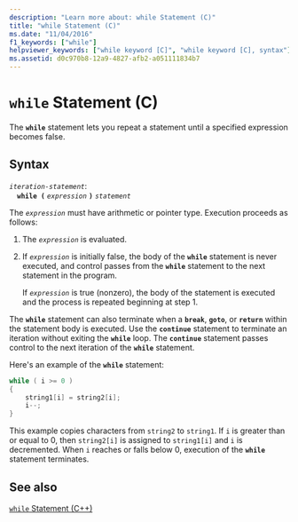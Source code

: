 ```yaml
---
description: "Learn more about: while Statement (C)"
title: "while Statement (C)"
ms.date: "11/04/2016"
f1_keywords: ["while"]
helpviewer_keywords: ["while keyword [C]", "while keyword [C], syntax"]
ms.assetid: d0c970b8-12a9-4827-afb2-a051111834b7
---
```

# `while` Statement (C)

The **`while`** statement lets you repeat a statement until a specified expression becomes false.

## Syntax

*`iteration-statement`*:\
&emsp;**`while (`** *`expression`* **`)`** *`statement`*

The *`expression`* must have arithmetic or pointer type. Execution proceeds as follows:

1. The *`expression`* is evaluated.

1. If *`expression`* is initially false, the body of the **`while`** statement is never executed, and control passes from the **`while`** statement to the next statement in the program.

   If *`expression`* is true (nonzero), the body of the statement is executed and the process is repeated beginning at step 1.

The **`while`** statement can also terminate when a **`break`**, **`goto`**, or **`return`** within the statement body is executed. Use the **`continue`** statement to terminate an iteration without exiting the **`while`** loop. The **`continue`** statement passes control to the next iteration of the **`while`** statement.

Here's an example of the **`while`** statement:

```C
while ( i >= 0 )
{
    string1[i] = string2[i];
    i--;
}
```

This example copies characters from `string2` to `string1`. If `i` is greater than or equal to 0, then `string2[i]` is assigned to `string1[i]` and `i` is decremented. When `i` reaches or falls below 0, execution of the **`while`** statement terminates.

## See also

[`while` Statement (C++)](../cpp/while-statement-cpp.md)
